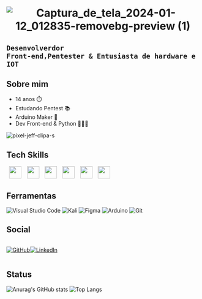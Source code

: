 <h1 align="center">
 
![Captura_de_tela_2024-01-12_012835-removebg-preview (1)](https://github.com/KarllosMiguel/KarllosMiguel/assets/103325515/523ba24c-e836-4c9b-a3a2-7c2c3b077186)

</h1>

## <code>Desenvolverdor Front-end,Pentester & Entusiasta de hardware e IOT </code>
 <div>

## Sobre mim
<ul>
  <li>14 anos ⏱️</li>
  <li>Estudando Pentest 📚</li>
  <li>Arduino Maker 🤖</li>
  <li>Dev Front-end & Python 👨🏻‍💻</li>
</ul>

![pixel-jeff-clipa-s](https://github.com/KarllosMiguel/KarllosMiguel/assets/103325515/24201f70-3a64-4e29-ab93-01fec3011713)


## Tech Skills
<div style="display:flex;">
<code> <img height="32" src="https://cdn.jsdelivr.net/gh/devicons/devicon/icons/html5/html5-original.svg"  /> </code>
<code> <img height="32" src="https://cdn.jsdelivr.net/gh/devicons/devicon/icons/css3/css3-original.svg"  /> </code>
<code> <img height="32" src="https://cdn.jsdelivr.net/gh/devicons/devicon/icons/javascript/javascript-original.svg"  /> </code>
<code> <img height="32" src="https://cdn.jsdelivr.net/gh/devicons/devicon/icons/react/react-original.svg"   /> </code>
<code> <img height="32" src="https://cdn.jsdelivr.net/gh/devicons/devicon/icons/arduino/arduino-original-wordmark.svg"/> </code>
<code> <img height="32" src="https://cdn.jsdelivr.net/gh/devicons/devicon/icons/python/python-original.svg" /> </code>

</div>

## Ferramentas
![Visual Studio Code](https://img.shields.io/badge/Visual%20Studio%20Code-0078d7.svg?style=for-the-badge&logo=visual-studio-code&logoColor=white)
![Kali](https://img.shields.io/badge/Kali-268BEE?style=for-the-badge&logo=kalilinux&logoColor=white)
![Figma](https://img.shields.io/badge/figma-%23F24E1E.svg?style=for-the-badge&logo=figma&logoColor=white)
![Arduino](https://img.shields.io/badge/-Arduino-00979D?style=for-the-badge&logo=Arduino&logoColor=white)
![Git](https://img.shields.io/badge/git-%23F05033.svg?style=for-the-badge&logo=git&logoColor=white)


## Social

<div style="display:flex;">
 
<a href="https://github.com/KarllosMiguel">
 
![GitHub](https://img.shields.io/badge/github-%23121011.svg?style=for-the-badge&logo=github&logoColor=white)

</a>

 <a href="https://www.linkedin.com/in/karllos-miguel-732361238/">

![LinkedIn](https://img.shields.io/badge/linkedin-%230077B5.svg?style=for-the-badge&logo=linkedin&logoColor=white)

</a>

</div>

## Status
![Anurag's GitHub stats](https://github-readme-stats.vercel.app/api?username=KarllosMiguel&show_icons=true&theme=transparent)
![Top Langs](https://github-readme-stats.vercel.app/api/top-langs/?username=KarllosMiguel&layout=compact&theme=transparent)
